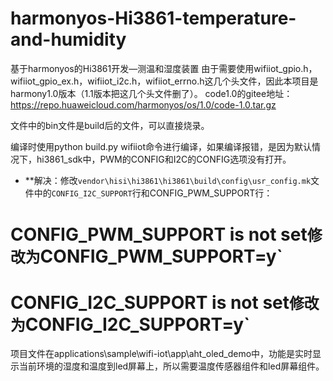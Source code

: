 # harmonyos-Hi3861-temperature-and-humidity
基于harmonyos的Hi3861开发—测温和湿度装置
由于需要使用wifiiot_gpio.h，wifiiot_gpio_ex.h，wifiiot_i2c.h，wifiiot_errno.h这几个头文件，因此本项目是harmony1.0版本（1.1版本把这几个头文件删了）。
code1.0的gitee地址：https://repo.huaweicloud.com/harmonyos/os/1.0/code-1.0.tar.gz

文件中的bin文件是build后的文件，可以直接烧录。



编译时使用python build.py wifiiot命令进行编译，如果编译报错，是因为默认情况下，hi3861_sdk中，PWM的CONFIG和I2C的CONFIG选项没有打开。

- **解决：修改`vendor\hisi\hi3861\hi3861\build\config\usr_config.mk`文件中的`CONFIG_I2C_SUPPORT`行和CONFIG_PWM_SUPPORT行：

# CONFIG_PWM_SUPPORT is not set`修改为`CONFIG_PWM_SUPPORT=y`

# CONFIG_I2C_SUPPORT is not set`修改为`CONFIG_I2C_SUPPORT=y`



项目文件在applications\sample\wifi-iot\app\aht_oled_demo中，功能是实时显示当前环境的湿度和温度到led屏幕上，所以需要温度传感器组件和led屏幕组件。
